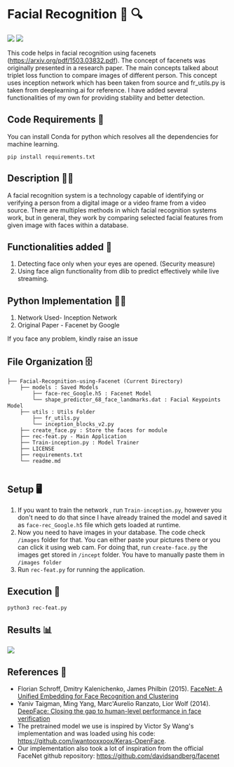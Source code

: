 # Facial Recognition 🧔 🔍

[![](https://img.shields.io/github/license/sourcerer-io/hall-of-fame.svg?colorB=ff0000)](https://github.com/akshaybahadur21/Facial-Recognition-using-Facenet/blob/master/LICENSE.txt)  [![](https://img.shields.io/badge/Akshay-Bahadur-brightgreen.svg?colorB=ff0000)](https://akshaybahadur.com)

This code helps in facial recognition using facenets (https://arxiv.org/pdf/1503.03832.pdf). The concept of facenets was originally presented in a research paper.
The main concepts talked about triplet loss function to compare images of different person.
This concept uses inception network which has been taken from source and fr_utils.py is taken from deeplearning.ai for reference.
I have added several functionalities of my own for providing stability and better detection. 

## Code Requirements 🦄
You can install Conda for python which resolves all the dependencies for machine learning.

`pip install requirements.txt`

## Description 🕵️‍♂️
A facial recognition system is a technology capable of identifying or verifying a person from a digital image or a video frame from a video source. There are multiples methods in which facial recognition systems work, but in general, they work by comparing selected facial features from given image with faces within a database.

## Functionalities added 🧟
1) Detecting face only when your eyes are opened. (Security measure)
2) Using face align functionality from dlib to predict effectively while live streaming.


## Python  Implementation 👨‍🔬

1) Network Used- Inception Network
2) Original Paper - Facenet by Google

If you face any problem, kindly raise an issue

## File Organization 🗄️

```shell
├── Facial-Recognition-using-Facenet (Current Directory)
    ├── models : Saved Models
        ├── face-rec_Google.h5 : Facenet Model 
        └── shape_predictor_68_face_landmarks.dat : Facial Keypoints Model
    ├── utils : Utils Folder
        ├── fr_utils.py 
        └── inception_blocks_v2.py 
    ├── create_face.py : Store the faces for module
    ├── rec-feat.py - Main Application
    ├── Train-inception.py : Model Trainer
    ├── LICENSE
    ├── requirements.txt
    └── readme.md
        
```

## Setup 🖥️

1) If you want to train the network , run `Train-inception.py`, however you don't need to do that since I have already trained the model and saved it as 
`face-rec_Google.h5` file which gets loaded at runtime.
2) Now you need to have images in your database. The code check `/images` folder for that. You can either paste your pictures there or you can click it using web cam.
For doing that, run `create-face.py` the images get stored in `/incept` folder. You have to manually paste them in `/images folder`
3) Run `rec-feat.py` for running the application.


## Execution 🐉

```
python3 rec-feat.py
```

## Results 📊

<img src="https://github.com/akshaybahadur21/BLOB/blob/master/Face-Rec.gif">

## References 🔱
 
 - Florian Schroff, Dmitry Kalenichenko, James Philbin (2015). [FaceNet: A Unified Embedding for Face Recognition and Clustering](https://arxiv.org/pdf/1503.03832.pdf)
 - Yaniv Taigman, Ming Yang, Marc'Aurelio Ranzato, Lior Wolf (2014). [DeepFace: Closing the gap to human-level performance in face verification](https://research.fb.com/wp-content/uploads/2016/11/deepface-closing-the-gap-to-human-level-performance-in-face-verification.pdf) 
 - The pretrained model we use is inspired by Victor Sy Wang's implementation and was loaded using his code: https://github.com/iwantooxxoox/Keras-OpenFace.
 - Our implementation also took a lot of inspiration from the official FaceNet github repository: https://github.com/davidsandberg/facenet  






